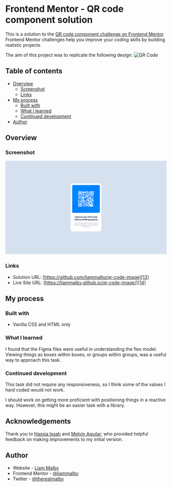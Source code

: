 # Frontend Mentor - QR code component solution

This is a solution to the [QR code component challenge on Frontend Mentor][1]. Frontend Mentor challenges help you improve your coding skills by building realistic projects.

The aim of this project was to replicate the following design:
![QR Code](https://res.cloudinary.com/dz209s6jk/image/upload/v1642681473/Challenges/lzfaukzhigbavv5sc26b.jpg)

## Table of contents

- [Overview][2]
  - [Screenshot][3]
  - [Links][4]
- [My process][5]
  - [Built with][6]
  - [What I learned][7]
  - [Continued development][8]
- [Author][10]

## Overview

### Screenshot

![](/Desktop%20QT%20Code.png)

### Links

- Solution URL: [https://github.com/liammalby/qr-code-image][13]
- Live Site URL: [https://liammalby.github.io/qr-code-image/][14]

## My process

### Built with

- Vanilla CSS and HTML only

### What I learned

I found that the Figma files were useful in understanding the flex model. Viewing things as boxes within boxes, or groups within groups, was a useful way to approach this task.

### Continued development

This task did not require any responsiveness, so I think some of the values I hard coded would not work.

I should work on getting more proficient with positioning things in a reactive way. However, this might be an easier task with a library.

## Acknowledgements

Thank you to [Hassia Issah][24] and [Melvin Aguilar][25], who provided helpful feedback on making improvements to my initial version.

## Author

- Website - [Liam Malby][21]
- Frontend Mentor - [@liammalby][22]
- Twitter - [@therealmalby][23]

[1]: https://www.frontendmentor.io/challenges/qr-code-component-iux_sIO_H
[2]: #overview
[3]: #screenshot
[4]: #links
[5]: #my-process
[6]: #built-with
[7]: #what-i-learned
[8]: #continued-development
[10]: #author
[11]: #acknowledgments
[12]: https://getfireshot.com/
[13]: https://your-solution-url.com
[14]: https://your-live-site-url.com
[15]: https://reactjs.org/
[16]: https://nextjs.org/
[17]: https://styled-components.com/
[21]: https://github.com/liammalby
[22]: https://www.frontendmentor.io/profile/liammalby
[23]: https://www.twitter.com/therealmalby
[24]: https://www.frontendmentor.io/profile/Hassiai
[25]: https://www.frontendmentor.io/profile/MelvinAguilar
